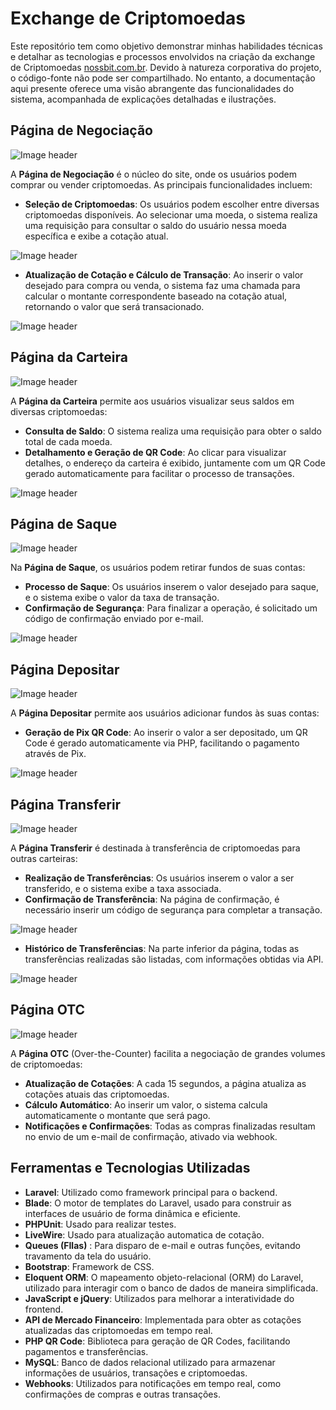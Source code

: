 # Exchange de Criptomoedas

Este repositório tem como objetivo demonstrar minhas habilidades técnicas e detalhar as tecnologias e processos envolvidos na criação da exchange de Criptomoedas <a href="https://nossbit.com.br" target="_blank">nossbit.com.br</a>. Devido à natureza corporativa do projeto, o código-fonte não pode ser compartilhado. No entanto, a documentação aqui presente oferece uma visão abrangente das funcionalidades do sistema, acompanhada de explicações detalhadas e ilustrações.

## Página de Negociação

![Image header](Fotos/Negociacao1.jpg)

A **Página de Negociação** é o núcleo do site, onde os usuários podem comprar ou vender criptomoedas. As principais funcionalidades incluem:

- **Seleção de Criptomoedas**: Os usuários podem escolher entre diversas criptomoedas disponíveis. Ao selecionar uma moeda, o sistema realiza uma requisição para consultar o saldo do usuário nessa moeda específica e exibe a cotação atual.

![Image header](Fotos/Negociacao2.jpg)



- **Atualização de Cotação e Cálculo de Transação**: Ao inserir o valor desejado para compra ou venda, o sistema faz uma chamada para calcular o montante correspondente baseado na cotação atual, retornando o valor que será transacionado.

![Image header](Fotos/Negociacao3.jpg)



## Página da Carteira

![Image header](Fotos/Carteira1.jpg)

A **Página da Carteira** permite aos usuários visualizar seus saldos em diversas criptomoedas:

- **Consulta de Saldo**: O sistema realiza uma requisição para obter o saldo total de cada moeda.
- **Detalhamento e Geração de QR Code**: Ao clicar para visualizar detalhes, o endereço da carteira é exibido, juntamente com um QR Code gerado automaticamente para facilitar o processo de transações.

![Image header](Fotos/Carteira2.jpg)



## Página de Saque

![Image header](Fotos/Saque1.jpg)

Na **Página de Saque**, os usuários podem retirar fundos de suas contas:

- **Processo de Saque**: Os usuários inserem o valor desejado para saque, e o sistema exibe o valor da taxa de transação.
- **Confirmação de Segurança**: Para finalizar a operação, é solicitado um código de confirmação enviado por e-mail.

![Image header](Fotos/Saque2.jpg)



## Página Depositar

![Image header](Fotos/Depositar1.jpg)


A **Página Depositar** permite aos usuários adicionar fundos às suas contas:

- **Geração de Pix QR Code**: Ao inserir o valor a ser depositado, um QR Code é gerado automaticamente via PHP, facilitando o pagamento através de Pix.

![Image header](Fotos/Depositar2.jpg)



## Página Transferir

![Image header](Fotos/Transferir1.jpg)



A **Página Transferir** é destinada à transferência de criptomoedas para outras carteiras:

- **Realização de Transferências**: Os usuários inserem o valor a ser transferido, e o sistema exibe a taxa associada.
- **Confirmação de Transferência**: Na página de confirmação, é necessário inserir um código de segurança para completar a transação.

![Image header](Fotos/Transferir2.jpg)



- **Histórico de Transferências**: Na parte inferior da página, todas as transferências realizadas são listadas, com informações obtidas via API.

![Image header](Fotos/Transferir3.jpg)



## Página OTC

![Image header](Fotos/Otc1.jpg)

A **Página OTC** (Over-the-Counter) facilita a negociação de grandes volumes de criptomoedas:

- **Atualização de Cotações**: A cada 15 segundos, a página atualiza as cotações atuais das criptomoedas.
- **Cálculo Automático**: Ao inserir um valor, o sistema calcula automaticamente o montante que será pago.
- **Notificações e Confirmações**: Todas as compras finalizadas resultam no envio de um e-mail de confirmação, ativado via webhook.

## Ferramentas e Tecnologias Utilizadas

- **Laravel**: Utilizado como framework principal para o backend.
- **Blade**: O motor de templates do Laravel, usado para construir as interfaces de usuário de forma dinâmica e eficiente.
- **PHPUnit**: Usado para realizar testes.
- **LiveWire**: Usado para atualização automatica de cotação.
- **Queues (FIlas)** : Para disparo de e-mail e outras funções, evitando travamento da tela do usuário.
- **Bootstrap**: Framework de CSS.
- **Eloquent ORM**: O mapeamento objeto-relacional (ORM) do Laravel, utilizado para interagir com o banco de dados de maneira simplificada.
- **JavaScript e jQuery**: Utilizados para melhorar a interatividade do frontend.
- **API de Mercado Financeiro**: Implementada para obter as cotações atualizadas das criptomoedas em tempo real.
- **PHP QR Code**: Biblioteca para geração de QR Codes, facilitando pagamentos e transferências.
- **MySQL**: Banco de dados relacional utilizado para armazenar informações de usuários, transações e criptomoedas.
- **Webhooks**: Utilizados para notificações em tempo real, como confirmações de compras e outras transações.
